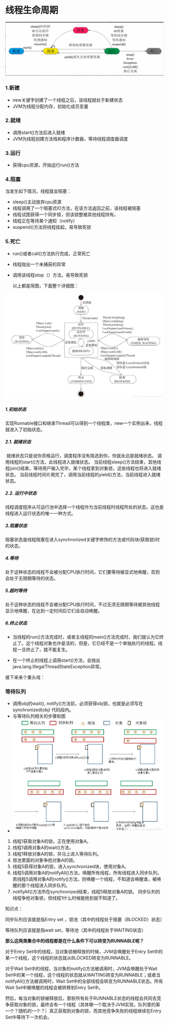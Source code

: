 # 线程生命周期

![线程生命周期简图](assets/image-20200514095855392.png)

### 1.新建

- new关键字创建了一个线程之后，该线程就处于新建状态
- JVM为线程分配内存，初始化成员变量

### 2.就绪
- 调用start()方法后进入就绪
- JVM为线程创建方法栈和程序计数器，等待线程调度器调度

### 3.运行
- 获得cpu资源，开始运行run()方法

### 4.阻塞
当发生如下情况，线程就会阻塞：
- sleep()主动放弃cpu资源
- 线程调用了一个阻塞式IO方法，在该方法返回之前，该线程被阻塞
- 线程试图获得一个同步锁，但该锁整被其他线程持有。
- 线程正在等待某个通知（notify）
- suspend()方法将线程挂起，易导致死锁

### 5.死亡
- run()或者call()方法执行完成，正常死亡

- 线程抛出一个未捕获的异常

- 调用该线程stop（）方法，易导致死锁

  

  以上都是简图，下面整个详细图：

![线程生命周期详图](assets/20181120173640764.jpeg)

##### 1.初始状态

​		实现Runnable接口和继承Thread可以得到一个线程类，new一个实例出来，线程就进入了初始状态。

##### 2.1. 就绪状态

​		就绪状态只是说你资格运行，调度程序没有挑选到你，你就永远是就绪状态。
调用线程的start()方法，此线程进入就绪状态。
当前线程sleep()方法结束，其他线程join()结束，等待用户输入完毕，某个线程拿到对象锁，这些线程也将进入就绪状态。
当前线程时间片用完了，调用当前线程的yield()方法，当前线程进入就绪状态。

##### 2.2. 运行中状态

​		线程调度程序从可运行池中选择一个线程作为当前线程时线程所处的状态。这也是线程进入运行状态的唯一一种方式。

##### 3.阻塞状态

阻塞状态是线程阻塞在进入synchronized关键字修饰的方法或代码块(获取锁)时的状态。

##### 4.等待

处于这种状态的线程不会被分配CPU执行时间，它们要等待被显式地唤醒，否则会处于无限期等待的状态。

##### 5.超时等待

处于这种状态的线程不会被分配CPU执行时间，不过无须无限期等待被其他线程显示地唤醒，在达到一定时间后它们会自动唤醒。

##### 6.终止状态

- 当线程的run()方法完成时，或者主线程的main()方法完成时，我们就认为它终止了。这个线程对象也许是活的，但是，它已经不是一个单独执行的线程。线程一旦终止了，就不能复生。

- 在一个终止的线程上调用start()方法，会抛出java.lang.IllegalThreadStateException异常。
  

接下来来个重头戏：

### **等待队列**

- 调用obj的wait(), notify()方法前，必须获得obj锁，也就是必须写在synchronized(obj) 代码段内。
- 与等待队列相关的步骤和图
- ![img](assets/20180701221233161.jpg)

1. 线程1获取对象A的锁，正在使用对象A。
2. 线程1调用对象A的wait()方法。
3. 线程1释放对象A的锁，并马上进入等待队列。
4. 锁池里面的对象争抢对象A的锁。
5. 线程5获得对象A的锁，进入synchronized块，使用对象A。
6. 线程5调用对象A的notifyAll()方法，唤醒所有线程，所有线程进入同步队列。若线程5调用对象A的notify()方法，则唤醒一个线程，不知道会唤醒谁，被唤醒的那个线程进入同步队列。
7. notifyAll()方法所在synchronized结束，线程5释放对象A的锁。
   同步队列的线程争抢对象锁，但线程1什么时候能抢到就不知道了。 



知识点：

同步队列应该就是指Entry set ，锁池（其中的线程处于阻塞（BLOCKED）状态）

等待队列应该就是指wait set，等待池（其中的线程处于WAITING状态）

**那么这两类集合中的线程都是在什么条件下可以转变为RUNNABLE呢？**

对于Entry Set中的线程，当对象锁被释放的时候，JVM会唤醒处于Entry Set中的某一个线程，这个线程的状态就从BLOCKED转变为RUNNABLE。

对于Wait Set中的线程，当对象的notify()方法被调用时，JVM会唤醒处于Wait Set中的某一个线程，这个线程的状态就从WAITING转变为RUNNABLE；或者当notifyAll()方法被调用时，Wait Set中的全部线程会转变为RUNNABLE状态。所有Wait Set中被唤醒的线程会被转移到Entry Set中。

然后，每当对象的锁被释放后，那些所有处于RUNNABLE状态的线程会共同去竞争获取对象的锁，最终会有一个线程（具体哪一个取决于JVM实现，队列里的第一个？随机的一个？）真正获取到对象的锁，而其他竞争失败的线程继续在Entry Set中等待下一次机会。


